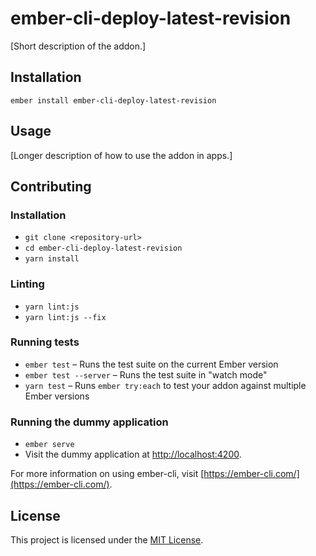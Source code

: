 ember-cli-deploy-latest-revision
==============================================================================

[Short description of the addon.]

Installation
------------------------------------------------------------------------------

```
ember install ember-cli-deploy-latest-revision
```


Usage
------------------------------------------------------------------------------

[Longer description of how to use the addon in apps.]


Contributing
------------------------------------------------------------------------------

### Installation

* `git clone <repository-url>`
* `cd ember-cli-deploy-latest-revision`
* `yarn install`

### Linting

* `yarn lint:js`
* `yarn lint:js --fix`

### Running tests

* `ember test` – Runs the test suite on the current Ember version
* `ember test --server` – Runs the test suite in "watch mode"
* `yarn test` – Runs `ember try:each` to test your addon against multiple Ember versions

### Running the dummy application

* `ember serve`
* Visit the dummy application at [http://localhost:4200](http://localhost:4200).

For more information on using ember-cli, visit [https://ember-cli.com/](https://ember-cli.com/).

License
------------------------------------------------------------------------------

This project is licensed under the [MIT License](LICENSE.md).

